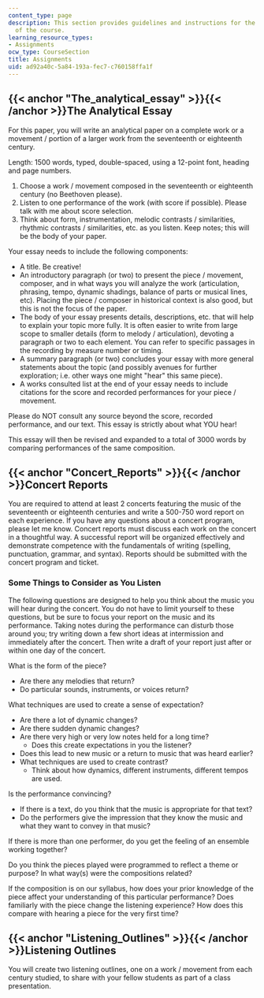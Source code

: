```yaml
---
content_type: page
description: This section provides guidelines and instructions for the writing assignments
  of the course.
learning_resource_types:
- Assignments
ocw_type: CourseSection
title: Assignments
uid: ad92a40c-5a84-193a-fec7-c760158ffa1f
---
```


{{< anchor "The_analytical_essay" >}}{{< /anchor >}}The Analytical Essay
------------------------------------------------------------------------

For this paper, you will write an analytical paper on a complete work or a movement / portion of a larger work from the seventeenth or eighteenth century.

Length: 1500 words, typed, double-spaced, using a 12-point font, heading and page numbers.

1.  Choose a work / movement composed in the seventeenth or eighteenth century (no Beethoven please).
2.  Listen to one performance of the work (with score if possible). Please talk with me about score selection.
3.  Think about form, instrumentation, melodic contrasts / similarities, rhythmic contrasts / similarities, etc. as you listen. Keep notes; this will be the body of your paper.

Your essay needs to include the following components:

*   A title. Be creative!
*   An introductory paragraph (or two) to present the piece / movement, composer, and in what ways you will analyze the work (articulation, phrasing, tempo, dynamic shadings, balance of parts or musical lines, etc). Placing the piece / composer in historical context is also good, but this is not the focus of the paper.
*   The body of your essay presents details, descriptions, etc. that will help to explain your topic more fully. It is often easier to write from large scope to smaller details (form to melody / articulation), devoting a paragraph or two to each element. You can refer to specific passages in the recording by measure number or timing.
*   A summary paragraph (or two) concludes your essay with more general statements about the topic (and possibly avenues for further exploration; i.e. other ways one might "hear" this same piece).
*   A works consulted list at the end of your essay needs to include citations for the score and recorded performances for your piece / movement.

Please do NOT consult any source beyond the score, recorded performance, and our text. This essay is strictly about what YOU hear!

This essay will then be revised and expanded to a total of 3000 words by comparing performances of the same composition.

{{< anchor "Concert_Reports" >}}{{< /anchor >}}Concert Reports
--------------------------------------------------------------

You are required to attend at least 2 concerts featuring the music of the seventeenth or eighteenth centuries and write a 500-750 word report on each experience. If you have any questions about a concert program, please let me know. Concert reports must discuss each work on the concert in a thoughtful way. A successful report will be organized effectively and demonstrate competence with the fundamentals of writing (spelling, punctuation, grammar, and syntax). Reports should be submitted with the concert program and ticket.

### Some Things to Consider as You Listen

The following questions are designed to help you think about the music you will hear during the concert. You do not have to limit yourself to these questions, but be sure to focus your report on the music and its performance. Taking notes during the performance can disturb those around you; try writing down a few short ideas at intermission and immediately after the concert. Then write a draft of your report just after or within one day of the concert.

What is the form of the piece?

*   Are there any melodies that return?
*   Do particular sounds, instruments, or voices return?

What techniques are used to create a sense of expectation?

*   Are there a lot of dynamic changes?
*   Are there sudden dynamic changes?
*   Are there very high or very low notes held for a long time?
    *   Does this create expectations in you the listener?
*   Does this lead to new music or a return to music that was heard earlier?
*   What techniques are used to create contrast?
    *   Think about how dynamics, different instruments, different tempos are used.

Is the performance convincing?

*   If there is a text, do you think that the music is appropriate for that text?
*   Do the performers give the impression that they know the music and what they want to convey in that music?

If there is more than one performer, do you get the feeling of an ensemble working together?

Do you think the pieces played were programmed to reflect a theme or purpose? In what way(s) were the compositions related?

If the composition is on our syllabus, how does your prior knowledge of the piece affect your understanding of this particular performance? Does familiarly with the piece change the listening experience? How does this compare with hearing a piece for the very first time?

{{< anchor "Listening_Outlines" >}}{{< /anchor >}}Listening Outlines
--------------------------------------------------------------------

You will create two listening outlines, one on a work / movement from each century studied, to share with your fellow students as part of a class presentation.